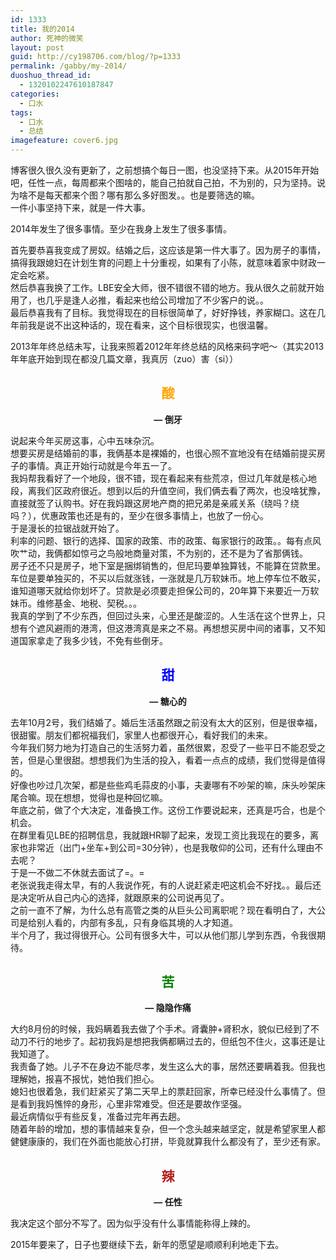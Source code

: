 ```yaml
---
id: 1333
title: 我的2014
author: 死神的微笑
layout: post
guid: http://cy198706.com/blog/?p=1333
permalink: /gabby/my-2014/
duoshuo_thread_id:
  - 1320102247610187847
categories:
  - 口水
tags:
  - 口水
  - 总结
imagefeature: cover6.jpg
---
```

博客很久很久没有更新了，之前想搞个每日一图，也没坚持下来。从2015年开始吧，任性一点，每周都来个图啥的，能自己拍就自己拍，不为别的，只为坚持。说为啥不是每天都来个图？哪有那么多好图发。。也是要筛选的嘛。  
一件小事坚持下来，就是一件大事。

2014年发生了很多事情。至少在我身上发生了很多事情。

首先要恭喜我变成了房奴。结婚之后，这应该是第一件大事了。因为房子的事情，搞得我跟媳妇在计划生育的问题上十分重视，如果有了小陈，就意味着家中财政一定会吃紧。  
然后恭喜我换了工作。LBE安全大师，很不错很不错的地方。我从很久之前就开始用了，也几乎是逢人必推，看起来也给公司增加了不少客户的说。。  
最后恭喜我有了目标。我觉得现在的目标很简单了，好好挣钱，养家糊口。这在几年前我是说不出这种话的，现在看来，这个目标很现实，也很温馨。

2013年年终总结未写，让我来照着2012年年终总结的风格来码字吧～（其实2013年年底开始到现在都没几篇文章，我真厉（zuo）害（si））  

<!-- more -->

<h2 style="text-align: center;">
  <span style="color:#ffa500;">酸</span>
</h2>

<p style="text-align: center;">
  <strong>&#8212; 倒牙</strong>
</p>

说起来今年买房这事，心中五味杂沉。  
想要买房是结婚前的事，我俩基本是裸婚的，也很心照不宣地没有在结婚前提买房子的事情。真正开始行动就是今年五一了。  
我妈帮我看好了一个地段，很不错，现在看起来有些荒凉，但过几年就是核心地段，离我们区政府很近。想到以后的升值空间，我们俩去看了两次，也没啥犹豫，直接就签了认购书。好在我妈跟这房地产商的把兄弟是亲戚关系（绕吗？绕吗？），优惠政策也还是有的，至少在很多事情上，也放了一份心。  
于是漫长的拉锯战就开始了。  
利率的问题、银行的选择、国家的政策、市的政策、每家银行的政策。。每有点风吹艹动，我俩都如惊弓之鸟般地商量对策，不为别的，还不是为了省那俩钱。  
房子还不只是房子，地下室是捆绑销售的，但尼玛要单独算钱，不能算在贷款里。车位是要单独买的，不买以后就涨钱，一涨就是几万软妹币。地上停车位不敢买，谁知道哪天就给你划坏了。贷款是必须要走担保公司的，20年算下来要近一万软妹币。维修基金、地税、契税。。。  
我真的学到了不少东西，但回过头来，心里还是酸涩的。人生活在这个世界上，只想有个遮风避雨的港湾，但这港湾真是来之不易。再想想买房中间的诸事，又不知道国家拿走了我多少钱，不免有些倒牙。

<h2 style="text-align: center;">
  <span style="color:#0000ff;">甜</span>
</h2>

<p style="text-align: center;">
  <strong>&#8212; 糖心的</strong>
</p>

去年10月2号，我们结婚了。婚后生活虽然跟之前没有太大的区别，但是很幸福，很甜蜜。朋友们都祝福我们，家里人也都很开心，看好我们的未来。  
今年我们努力地为打造自己的生活努力着，虽然很累，忍受了一些平日不能忍受之苦，但是心里很甜。想想我们为生活的投入，看着一点点的成绩，我们觉得是值得的。  
好像也吵过几次架，都是些些鸡毛蒜皮的小事，夫妻哪有不吵架的嘛，床头吵架床尾合嘛。现在想想，觉得也是种回忆嘛。  
年底之前，做了个大决定，准备换工作。这份工作要说起来，还真是巧合，也是个机会。  
在群里看见LBE的招聘信息，我就跟HR聊了起来，发现工资比我现在的要多，离家也非常近（出门+坐车+到公司=30分钟），也是我敬仰的公司，还有什么理由不去呢？  
于是一不做二不休就去面试了=。=  
老张说我走得太早，有的人我说作死，有的人说赶紧走吧这机会不好找。。最后还是决定听从自己内心的选择，就跟原来的公司说再见了。  
之前一直不了解，为什么总有高管之类的从巨头公司离职呢？现在看明白了，大公司是给别人看的，内部有多乱，只有身临其境的人才知道。  
半个月了，我过得很开心。公司有很多大牛，可以从他们那儿学到东西，令我很期待。

<h2 style="text-align: center;">
  <span style="color:#008000;">苦</span>
</h2>

<p style="text-align: center;">
  <strong>&#8212; 隐隐作痛</strong>
</p>

大约8月份的时候，我妈瞒着我去做了个手术。肾囊肿+肾积水，貌似已经到了不动刀不行的地步了。起初我妈是想把我俩都瞒过去的，但纸包不住火，这事还是让我知道了。  
我责备了她。儿子不在身边不能尽孝，发生这么大的事，居然还要瞒着我。但我也理解她，报喜不报忧，她怕我们担心。  
媳妇也很着急，我们赶紧买了第二天早上的票赶回家，所幸已经没什么事情了。但是看到我妈憔悴的身形，心里非常难受。但还是要故作坚强。  
最近病情似乎有些反复，准备过完年再去趟。  
随着年龄的增加，想的事情越来复杂，但一个念头越来越坚定，就是希望家里人都健健康康的，我们在外面也能放心打拼，毕竟就算我什么都没有了，至少还有家。

<h2 style="text-align: center;">
  <span style="color:#b22222;">辣</span>
</h2>

<p style="text-align: center;">
  <strong>&#8212; 任性</strong>
</p>

我决定这个部分不写了。因为似乎没有什么事情能称得上辣的。

2015年要来了，日子也要继续下去，新年的愿望是顺顺利利地走下去。